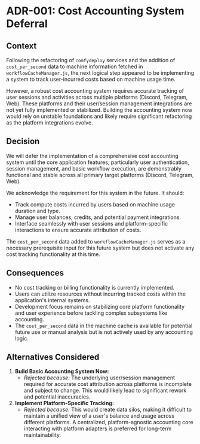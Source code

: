 # ADR-001: Cost Accounting System Deferral

## Context
Following the refactoring of `comfydeploy` services and the addition of `cost_per_second` data to machine information fetched in `workflowCacheManager.js`, the next logical step appeared to be implementing a system to track user-incurred costs based on machine usage time.

However, a robust cost accounting system requires accurate tracking of user sessions and activities across multiple platforms (Discord, Telegram, Web). These platforms and their user/session management integrations are not yet fully implemented or stabilized. Building the accounting system now would rely on unstable foundations and likely require significant refactoring as the platform integrations evolve.

## Decision
We will defer the implementation of a comprehensive cost accounting system until the core application features, particularly user authentication, session management, and basic workflow execution, are demonstrably functional and stable across all primary target platforms (Discord, Telegram, Web).

We acknowledge the requirement for this system in the future. It should:
*   Track compute costs incurred by users based on machine usage duration and type.
*   Manage user balances, credits, and potential payment integrations.
*   Interface seamlessly with user sessions and platform-specific interactions to ensure accurate attribution of costs.

The `cost_per_second` data added to `workflowCacheManager.js` serves as a necessary prerequisite input for this future system but does not activate any cost tracking functionality at this time.

## Consequences
*   No cost tracking or billing functionality is currently implemented.
*   Users can utilize resources without incurring tracked costs within the application's internal systems.
*   Development focus remains on stabilizing core platform functionality and user experience before tackling complex subsystems like accounting.
*   The `cost_per_second` data in the machine cache is available for potential future use or manual analysis but is not actively used by any accounting logic.

## Alternatives Considered
1.  **Build Basic Accounting System Now:**
    *   *Rejected because:* The underlying user/session management required for accurate cost attribution across platforms is incomplete and subject to change. This would likely lead to significant rework and potential inaccuracies.
2.  **Implement Platform-Specific Tracking:**
    *   *Rejected because:* This would create data silos, making it difficult to maintain a unified view of a user's balance and usage across different platforms. A centralized, platform-agnostic accounting core interacting with platform adapters is preferred for long-term maintainability. 